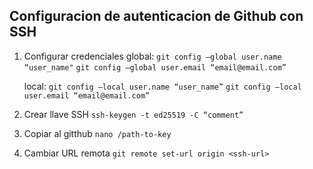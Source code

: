 ## Configuracion de autenticacion de Github con SSH 

1. Configurar credenciales
	global: 
		```git config —global user.name “user_name"```
		```git config —global user.email “email@email.com”```

	local: 
		```git config —local user.name “user_name”```
		```git config —local user.email “email@email.com”```

2. Crear llave SSH 
	```ssh-keygen -t ed25519 -C “comment”```

3. Copiar al gitthub
	```nano /path-to-key```


4. Cambiar URL remota 
	```git remote set-url origin <ssh-url>```